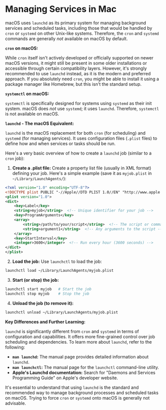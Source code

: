 # Managing Services in Mac

macOS uses `launchd` as its primary system for managing background services and scheduled tasks, including those that would be handled by `cron` or `systemd` on other Unix-like systems.  Therefore, the `cron` and `systemd` commands are generally *not* available on macOS by default.

**`cron` on macOS:**

While `cron` itself isn't actively developed or officially supported on newer macOS versions, it might still be present in some older installations or accessible through certain compatibility layers.  However, it's strongly recommended to use `launchd` instead, as it is the modern and preferred approach.  If you absolutely need `cron`, you might be able to install it using a package manager like Homebrew, but this isn't the standard setup.

**`systemctl` on macOS:**

`systemctl` is specifically designed for systems using `systemd` as their init system.  macOS does *not* use `systemd`; it uses `launchd`.  Therefore, `systemctl` is not available on macOS.

**`launchd` - The macOS Equivalent:**

`launchd` is the macOS replacement for both `cron` (for scheduling) and `systemd` (for managing services).  It uses configuration files (`.plist` files) to define how and when services or tasks should be run.

Here's a very basic overview of how to create a `launchd` job (similar to a `cron` job):

1. **Create a .plist file:** Create a property list file (usually in XML format) defining your job.  Here's a simple example (save it as `myjob.plist` in `~/Library/LaunchAgents/`):

```xml
<?xml version="1.0" encoding="UTF-8"?>
<!DOCTYPE plist PUBLIC "-//Apple//DTD PLIST 1.0//EN" "http://www.apple.com/DTDs/PropertyList-1.0.dtd">
<plist version="1.0">
<dict>
    <key>Label</key>
    <string>myjob</string>  <!-- Unique identifier for your job -->
    <key>ProgramArguments</key>
    <array>
        <string>/path/to/your/script</string>  <!-- The script or command to run -->
        <string>argument1</string>  <!-- Any arguments to the script -->
    </array>
    <key>StartInterval</key>
    <integer>3600</integer>  <!-- Run every hour (3600 seconds) -->
</dict>
</plist>
```

2. **Load the job:** Use `launchctl` to load the job:

```bash
launchctl load ~/Library/LaunchAgents/myjob.plist
```

3. **Start (or stop) the job:**

```bash
launchctl start myjob   # Start the job
launchctl stop myjob    # Stop the job
```

4. **Unload the job (to remove it):**

```bash
launchctl unload ~/Library/LaunchAgents/myjob.plist
```

**Key Differences and Further Learning:**

`launchd` is significantly different from `cron` and `systemd` in terms of configuration and capabilities.  It offers more fine-grained control over job scheduling and dependencies.  To learn more about `launchd`, refer to the following:

* **`man launchd`:**  The manual page provides detailed information about `launchd`.
* **`man launchctl`:** The manual page for the `launchctl` command-line utility.
* **Apple's Launchd documentation:** Search for "Daemons and Services Programming Guide" on Apple's developer website.



It's essential to understand that using `launchd` is the standard and recommended way to manage background processes and scheduled tasks on macOS.  Trying to force `cron` or `systemd` onto macOS is generally not advisable.
